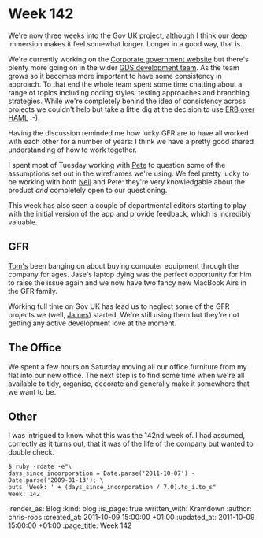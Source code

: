 Week 142
========

We're now three weeks into the Gov UK project, although I think our deep immersion makes it feel somewhat longer.  Longer in a good way, that is.

We're currently working on the [Corporate government website](http://digital.cabinetoffice.gov.uk/2011/10/07/corporate-government-websites/) but there's plenty more going on in the wider [GDS development team](https://github.com/alphagov).  As the team grows so it becomes more important to have some consistency in approach.  To that end the whole team spent some time chatting about a range of topics including coding styles, testing approaches and branching strategies.  While we're completely behind the idea of consistency across projects we couldn't help but take a little dig at the decision to use [ERB over HAML](https://github.com/alphagov/whitehall/commit/fdb497987a53a34ef83bcf7bf57de9a86f09d8f8) :-).

Having the discussion reminded me how lucky GFR are to have all worked with each other for a number of years: I think we have a pretty good shared understanding of how to work together.

I spent most of Tuesday working with [Pete](http://twitter.com/#!/yahoo_pete) to question some of the assumptions set out in the wireframes we're using.  We feel pretty lucky to be working with both [Neil](http://twitter.com/#!/neillyneil) and Pete: they're very knowledgable about the product *and* completely open to our questioning.

This week has also seen a couple of departmental editors starting to play with the initial version of the app and provide feedback, which is incredibly valuable.

## GFR

[Tom's](http://tomafro.net/) been banging on about buying computer equipment through the company for ages.  Jase's laptop dying was the perfect opportunity for him to raise the issue again and we now have two fancy new MacBook Airs in the GFR family.

Working full time on Gov UK has lead us to neglect some of the GFR projects we (well, [James](http://lazyatom.com/)) started.  We're still using them but they're not getting any active development love at the moment.

## The Office

We spent a few hours on Saturday moving all our office furniture  from my flat into our new office.  The next step is to find some time when we're all available to tidy, organise, decorate and generally make it somewhere that we want to be.

## Other

I was intrigued to know what this was the 142nd week of.  I had assumed, correctly as it turns out, that it was of the life of the company but wanted to double check.

    $ ruby -rdate -e"\
    days_since_incorporation = Date.parse('2011-10-07') - Date.parse('2009-01-13'); \
    puts 'Week: ' + (days_since_incorporation / 7.0).to_i.to_s"
    Week: 142

:render_as: Blog
:kind: blog
:is_page: true
:written_with: Kramdown
:author: chris-roos
:created_at: 2011-10-09 15:00:00 +01:00
:updated_at: 2011-10-09 15:00:00 +01:00
:page_title: Week 142